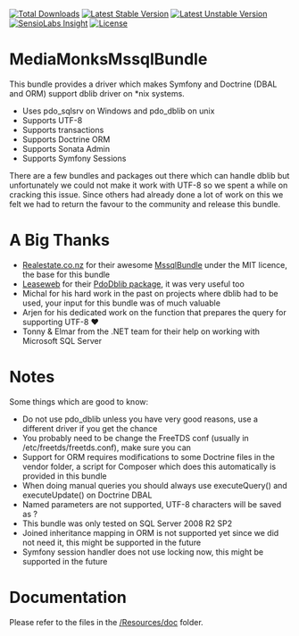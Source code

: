 [![Total Downloads](https://poser.pugx.org/mediamonks/mssql-bundle/downloads)](https://packagist.org/packages/mediamonks/mssql-bundle)
[![Latest Stable Version](https://poser.pugx.org/mediamonks/mssql-bundle/v/stable)](https://packagist.org/packages/mediamonks/mssql-bundle)
[![Latest Unstable Version](https://poser.pugx.org/mediamonks/mssql-bundle/v/unstable)](https://packagist.org/packages/mediamonks/mssql-bundle)
[![SensioLabs Insight](https://img.shields.io/sensiolabs/i/c42e43fd-9c7b-47e1-8264-3a98961e9236.svg)](https://insight.sensiolabs.com/projects/c42e43fd-9c7b-47e1-8264-3a98961e9236)
[![License](https://poser.pugx.org/mediamonks/mssql-bundle/license)](https://packagist.org/packages/mediamonks/mssql)

# MediaMonksMssqlBundle

This bundle provides a driver which makes Symfony and Doctrine (DBAL and ORM) support dblib driver on *nix systems.

- Uses pdo_sqlsrv on Windows and pdo_dblib on unix
- Supports UTF-8
- Supports transactions
- Supports Doctrine ORM
- Supports Sonata Admin
- Supports Symfony Sessions

There are a few bundles and packages out there which can handle dblib but unfortunately we could not make it work with UTF-8 so we spent a while on cracking this issue. Since others had already done a lot of work on this we felt we had to return the favour to the community and release this bundle.

# A Big Thanks

- [Realestate.co.nz](http://www.realestate.co.nz/) for their awesome [MssqlBundle](https://github.com/realestateconz/MssqlBundle/) under the MIT licence, the base for this bundle
- [Leaseweb](https://www.leaseweb.com/) for their [PdoDblib package](https://github.com/LeaseWeb/LswDoctrinePdoDblib), it was very useful too
- Michal for his hard work in the past on projects where dblib had to be used, your input for this bundle was of much valuable
- Arjen for his dedicated work on the function that prepares the query for supporting UTF-8 ♥
- Tonny & Elmar from the .NET team for their help on working with Microsoft SQL Server

# Notes

Some things which are good to know:

- Do not use pdo_dblib unless you have very good reasons, use a different driver if you get the chance
- You probably need to be change the FreeTDS conf (usually in /etc/freetds/freetds.conf), make sure you can
- Support for ORM requires modifications to some Doctrine files in the vendor folder, a script for Composer which does this automatically is provided in this bundle
- When doing manual queries you should always use executeQuery() and executeUpdate() on Doctrine DBAL
- Named parameters are not supported, UTF-8 characters will be saved as ?
- This bundle was only tested on SQL Server 2008 R2 SP2
- Joined inheritance mapping in ORM is not supported yet since we did not need it, this might be supported in the future
- Symfony session handler does not use locking now, this might be supported in the future

# Documentation

Please refer to the files in the [/Resources/doc](/Resources/doc) folder.
